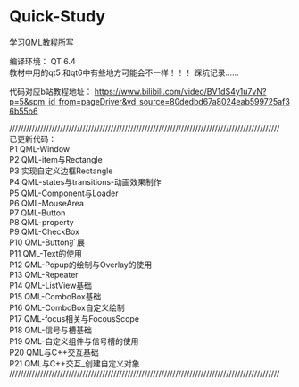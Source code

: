 # Quick-Study
学习QML教程所写  

编译环境： QT 6.4  
教材中用的qt5 和qt6中有些地方可能会不一样！！！		踩坑记录...... 

代码对应b站教程地址：
https://www.bilibili.com/video/BV1dS4y1u7vN?p=5&spm_id_from=pageDriver&vd_source=80dedbd67a8024eab599725af36b55b6
  
////////////////////////////////////////////////////////////////////////////////////////////////  
已更新代码：  
P1	QML-Window  
P2	QML-item与Rectangle  
P3	实现自定义边框Rectangle  
P4	QML-states与transitions-动画效果制作  
P5 	QML-Component与Loader  
P6	QML-MouseArea  
P7	QML-Button  
P8	QML-property  
P9	QML-CheckBox  
P10	QML-Button扩展  
P11	QML-Text的使用  
P12	QML-Popup的绘制与Overlay的使用  
P13	QML-Repeater  
P14	QML-ListView基础  
P15	QML-ComboBox基础  
P16	QML-ComboBox自定义绘制  
P17	QML-focus相关与FocousScope  
P18	QML-信号与槽基础  
P19	QML-自定义组件与信号槽的使用  
P20	QML与C++交互基础  
P21	QML与C++交互_创建自定义对象  
////////////////////////////////////////////////////////////////////////////////////////////////  
